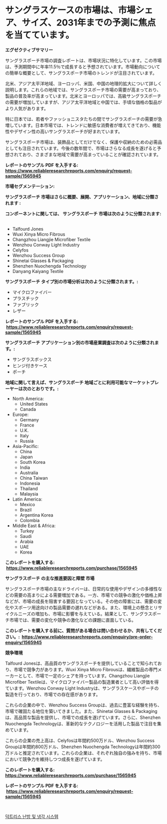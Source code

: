 <p><h1>サングラスケースの市場は、市場シェア、サイズ、2031年までの予測に焦点を当てています。</h1></p><p><strong>エグゼクティブサマリー</strong></p>
<p><p>サングラスポーチ市場の調査レポートは、市場状況に特化しています。この市場は、予測期間中に年率11.5％で成長すると予想されています。市場動向についての簡単な概要として、サングラスポーチ市場のトレンドが注目されています。</p><p>北米、アジア太平洋地域、ヨーロッパ、米国、中国の地理的拡大について詳しく説明します。これらの地域では、サングラスポーチ市場の需要が高まっており、製品の普及率が高まっています。北米とヨーロッパでは、高級サングラスポーチの需要が増加していますが、アジア太平洋地域と中国では、手頃な価格の製品がより人気があります。</p><p>特に日本では、若者やファッショニスタたちの間でサングラスポーチの需要が急増しています。日本市場では、トレンドに敏感な消費者が増えてきており、機能性やデザイン性の高いサングラスポーチが好まれています。</p><p>サングラスポーチ市場は、装飾品としてだけでなく、保護や収納のための必需品としても注目されています。今後の数年間で、市場はさらなる成長を遂げると予想されており、さまざまな地域で需要が高まっていることが確認されています。</p></p>
<p><strong>レポートのサンプル PDF を入手する: <a href="https://www.reliableresearchreports.com/enquiry/request-sample/1565945">https://www.reliableresearchreports.com/enquiry/request-sample/1565945</a></strong></p>
<p><strong>市場セグメンテーション:</strong></p>
<p><strong> サングラスポーチ 市場はさらに概要、展開、アプリケーション、地域に分類されます :</strong></p>
<p><strong>コンポーネントに関しては、 サングラスポーチ 市場は次のように分類されます: &nbsp;</strong></p>
<p><ul><li>Talfourd Jones</li><li>Wuxi Xinya Micro Fibrous</li><li>Changzhou Liangjie Microfiber Textile</li><li>Wenzhou Conway Light Industry</li><li>Celyfos</li><li>Wenzhou Success Group</li><li>Shinetai Glasses & Packaging</li><li>Shenzhen Nuochengda Technology</li><li>Danyang Kaiyang Textile</li></ul></p>
<p><strong> サングラスポーチ タイプ別の市場分析は次のように分類されます。:</strong></p>
<p><ul><li>マイクロファイバー</li><li>プラスチック</li><li>ファブリック</li><li>レザー</li></ul></p>
<p><strong>レポートのサンプル PDF を入手する: &nbsp;<a href="https://www.reliableresearchreports.com/enquiry/request-sample/1565945">https://www.reliableresearchreports.com/enquiry/request-sample/1565945</a></strong></p>
<p><strong> サングラスポーチ アプリケーション別の市場産業調査は次のように分類されます。:</strong></p>
<p><ul><li>サングラスボックス</li><li>ヒンジ付きケース</li><li>ポーチ</li></ul></p>
<p><strong>地域に関して言えば、サングラスポーチ 地域ごとに利用可能なマーケットプレーヤーは次のとおりです。:</strong></p>
<p><ul>
    <li>
        North America:
        <ul>
            <li>United States</li>
            <li>Canada</li>
        </ul>
    </li>
    <li>
        Europe:
        <ul>
            <li>Germany</li>
            <li>France</li>
            <li>U.K.</li>
            <li>Italy</li>
            <li>Russia</li>
        </ul>
    </li>
    <li>
        Asia-Pacific:
        <ul>
            <li>China</li>
            <li>Japan</li>
            <li>South Korea</li>
            <li>India</li>
            <li>Australia</li>
            <li>China Taiwan</li>
            <li>Indonesia</li>
            <li>Thailand</li>
            <li>Malaysia</li>
        </ul>
    </li>
    <li>
        Latin America:
        <ul>
            <li>Mexico</li>
            <li>Brazil</li>
            <li>Argentina Korea</li>
            <li>Colombia</li>
        </ul>
    </li>
    <li>
        Middle East & Africa:
        <ul>
            <li>Turkey</li>
            <li>Saudi</li>
            <li>Arabia</li>
            <li>UAE</li>
            <li>Korea</li>
        </ul>
    </li>
    </ul></p>
<p><strong>このレポートを購入する: &nbsp;<a href="https://www.reliableresearchreports.com/purchase/1565945">https://www.reliableresearchreports.com/purchase/1565945</a></strong></p>
<p><strong>サングラスポーチ の主な推進要因と障壁 市場</strong></p>
<p><p>サングラスポーチ市場の主なドライバーは、日常的な使用やデザインの多様性などの需要の高まりによる需要増加である。一方、市場での競争の激化や価格上昇などが、市場の成長を阻害する要因となっている。その他の障害には、需要の変化やスポーツ用途向けの製品需要の遅れなどがある。また、環境上の懸念とリサイクルニーズの増加も、市場に影響を与えている。結果として、サングラスポーチ市場では、需要の変化や競争の激化などの課題に直面している。</p></p>
<p><strong>このレポートを購入する前に、質問がある場合は問い合わせるか、共有してください。:&nbsp; <a href="https://www.reliableresearchreports.com/enquiry/pre-order-enquiry/1565945">https://www.reliableresearchreports.com/enquiry/pre-order-enquiry/1565945</a></strong></p>
<p><strong>競争環境</strong></p>
<p><p>Talfourd Jonesは、高品質のサングラスポーチを提供していることで知られており、市場で競争力があります。Wuxi Xinya Micro Fibrousは、繊維製品の専門メーカーとして、市場で一定のシェアを持っています。Changzhou Liangjie Microfiber Textileは、マイクロファイバー製品の製造業者として高い評価を得ています。Wenzhou Conway Light Industryは、サングラスケースやポーチの製造を行っており、市場での存在感があります。</p><p>これらの企業の中で、Wenzhou Success Groupは、過去に豊富な経験を持ち、市場で確固たる地位を築いてきました。また、Shinetai Glasses & Packagingは、高品質な製品を提供し、市場での成長を遂げています。さらに、Shenzhen Nuochengda Technologyは、革新的なテクノロジーを活用した製品で注目を集めています。</p><p>これらの企業の売上高は、Celyfosは年間約500万ドル、Wenzhou Success Groupは年間約800万ドル、Shenzhen Nuochengda Technologyは年間約300万ドルと推定されています。これらの企業は、それぞれ独自の強みを持ち、市場において競争力を維持しつつ成長を遂げています。</p></p>
<p><strong>このレポートを購入する: &nbsp; <a href="https://www.reliableresearchreports.com/purchase/1565945">https://www.reliableresearchreports.com/purchase/1565945</a></strong></p>
<p><strong>レポートのサンプル PDF を入手する: &nbsp;<a href="https://www.reliableresearchreports.com/enquiry/request-sample/1565945">https://www.reliableresearchreports.com/enquiry/request-sample/1565945</a></strong><strong></strong></p>
<p>&nbsp;</p>
<p><p><a href="https://github.com/bunxhcci35271755/Market-Research-Report-List-1/blob/main/31802855287.md">덕트리스 난방 및 냉각 시스템</a></p></p>